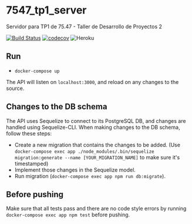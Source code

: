 # 7547_tp1_server
Servidor para TP1 de 75.47 - Taller de Desarrollo de Proyectos 2

[![Build Status](https://travis-ci.com/martinerrazquin/7547_tp1_server.svg?token=cxW52jpx7sfJZG9rsfwE&branch=master)](https://travis-ci.com/martinerrazquin/7547_tp1_server)
[![codecov](https://codecov.io/gh/martinerrazquin/7547_tp1_server/branch/master/graph/badge.svg?token=1J3EwBI3ow)](https://codecov.io/gh/martinerrazquin/7547_tp1_server)
![Heroku](https://heroku-badge.herokuapp.com/?app=server7547&root=ping)


## Run
* `docker-compose up`

The API will listen on `localhost:3000`, and reload on any changes to the source.

## Changes to the DB schema
The API uses Sequelize to connect to its PostgreSQL DB, and changes are handled using Sequelize-CLI. 
When making changes to the DB schema, follow these steps:

* Create a new migration that contains the changes to be added. (Use 
`docker-compose exec app ./node_modules/.bin/sequelize migration:generate --name [YOUR_MIGRATION_NAME]` to make sure 
it's timestamped)
* Implement those changes in the Sequelize model.
* Run migration (`docker-compose exec app npm run db:migrate`).

## Before pushing
Make sure that all tests pass and there are no code style errors by running `docker-compose exec app npm test` 
before pushing.